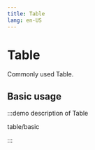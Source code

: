```yaml
---
title: Table
lang: en-US
---
```


# Table

Commonly used Table.

## Basic usage

:::demo description of Table

table/basic

:::
